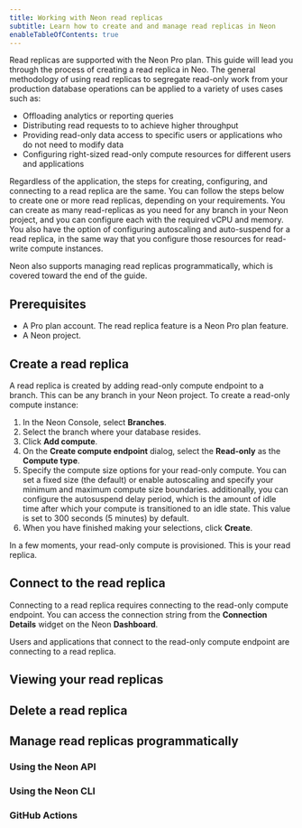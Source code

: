 ```yaml
---
title: Working with Neon read replicas 
subtitle: Learn how to create and and manage read replicas in Neon
enableTableOfContents: true
---
```


Read replicas are supported with the Neon Pro plan. This guide will lead you through the process of creating a read replica in Neo. The general methodology of using read replicas to segregate read-only work from your production database operations can be applied to a variety of uses cases such as:

- Offloading analytics or reporting queries
- Distributing read requests to to achieve higher throughput
- Providing read-only data access to specific users or applications who do not need to modify data
- Configuring right-sized read-only compute resources for different users and applications

Regardless of the application, the steps for creating, configuring, and connecting to a read replica are the same. You can follow the steps below to create one or more read replicas, depending on your requirements. You can create as many read-replicas as you need for any branch in your Neon project, and you can configure each with the required vCPU and memory. You also have the option of configuring autoscaling and auto-suspend for a read replica, in the same way that you configure those resources for read-write compute instances.

Neon also supports managing read replicas programmatically, which is covered toward the end of the guide.

## Prerequisites

- A Pro plan account. The read replica feature is a Neon Pro plan feature.
- A Neon project.

## Create a read replica

A read replica is created by adding read-only compute endpoint to a branch. This can be any branch in your Neon project. To create a read-only compute instance:

1. In the Neon Console, select **Branches**.
1. Select the branch where your database resides.
1. Click **Add compute**.
1. On the **Create compute endpoint** dialog, select the **Read-only** as the **Compute type**.
1. Specify the compute size options for your read-only compute. You can set a fixed size (the default) or enable autoscaling and specify your minimum and maximum compute size boundaries. additionally, you can configure the autosuspend delay period, which is the amount of idle time after which your compute is transitioned to an idle state. This value is set to 300 seconds (5 minutes) by default.
1. When you have finished making your selections, click **Create**.

In a few moments, your read-only compute is provisioned. This is your read replica.

## Connect to the read replica

Connecting to a read replica requires connecting to the read-only compute endpoint. You can access the connection string from the **Connection Details** widget on the Neon **Dashboard**.

Users and applications that connect to the read-only compute endpoint are connecting to a read replica.

## Viewing your read replicas

## Delete a read replica

## Manage read replicas programmatically

### Using the Neon API

### Using the Neon CLI

### GitHub Actions
